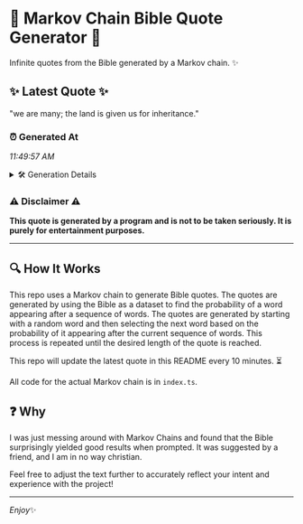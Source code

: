 # 📖 Markov Chain Bible Quote Generator 📖

Infinite quotes from the Bible generated by a Markov chain. ✨

## ✨ Latest Quote ✨
"we are many; the land is given us for inheritance."

### ⏰ Generated At
*11:49:57 AM*

<details>
    <summary>🛠️ Generation Details</summary>
    <p>
        <strong>🌱 Seed:</strong> we<br>
        <strong>🔄 Iterations:</strong> 9<br>
        <strong>📜 Context History:</strong><br>[ we ]: are<br>[ we, are ]: many;<br>[ we, are, many; ]: the<br>[ we, are, many;, the ]: land<br>[ we, are, many;, the, land ]: is<br>[ we, are, many;, the, land, is ]: given<br>[ are, many;, the, land, is, given ]: us<br>[ many;, the, land, is, given, us ]: for<br>[ the, land, is, given, us, for ]: inheritance.<br>
    </p>
</details>

### ⚠️ Disclaimer ⚠️
**This quote is generated by a program and is not to be taken seriously. It is purely for entertainment purposes.**

---

## 🔍 How It Works

This repo uses a Markov chain to generate Bible quotes. The quotes are generated by using the Bible as a dataset to find the probability of a word appearing after a sequence of words. The quotes are generated by starting with a random word and then selecting the next word based on the probability of it appearing after the current sequence of words. This process is repeated until the desired length of the quote is reached.

This repo will update the latest quote in this README every 10 minutes. ⏳

All code for the actual Markov chain is in `index.ts`.

## ❓ Why

I was just messing around with Markov Chains and found that the Bible surprisingly yielded good results when prompted. 
It was suggested by a friend, and I am in no way christian.

Feel free to adjust the text further to accurately reflect your intent and experience with the project!

---

*Enjoy*✨
